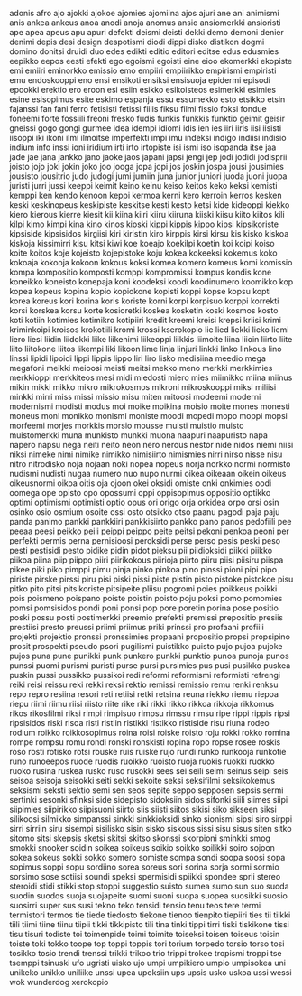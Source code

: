 adonis
afro
ajo
ajokki
ajokoe
ajomies
ajomiina
ajos
ajuri
ane
ani
animismi
anis
ankea
ankeus
anoa
anodi
anoja
anomus
ansio
ansiomerkki
ansioristi
ape
apea
apeus
apu
apuri
defekti
deismi
deisti
dekki
demo
demoni
denier
denimi
depis
desi
design
despotismi
diodi
dippi
disko
distikon
dogmi
domino
donitsi
druidi
duo
edes
edikti
editio
editori
editse
edus
edusmies
eepikko
eepos
eesti
efekti
ego
egoismi
egoisti
eine
eioo
ekomerkki
ekopiste
emi
emiiri
eminorkko
emissio
emo
empiiri
empiirikko
empirismi
empiristi
emu
endoskooppi
eno
ensi
ensikoti
ensiksi
ensisuoja
epidermi
episodi
epookki
erektio
ero
eroon
esi
esiin
esikko
esikoisteos
esimerkki
esimies
esine
esisopimus
esite
eskimo
espanja
essu
essumekko
esto
etsikko
etsin
fajanssi
fan
fani
ferro
fetisisti
fetissi
fiilis
fiksu
filmi
fissio
foksi
fondue
foneemi
forte
fossiili
freoni
fresko
fudis
funkis
funkkis
funktio
geimit
geisir
gneissi
gogo
gongi
gurmee
idea
idempi
idiomi
idis
ien
ies
iiri
iiris
iisi
iisisti
iisoppi
iki
ikoni
ilmi
ilmoitse
imperfekti
impi
imu
indeksi
indigo
indiisi
indisio
indium
info
inssi
ioni
iridium
irti
irto
irtopiste
isi
ismi
iso
isopanda
itse
jaa
jade
jae
jana
jankko
jano
jaoke
jaos
japani
japsi
jengi
jep
jodi
jodidi
jodisprii
joisto
jojo
joki
jokin
joko
joo
jooga
jopa
jopi
jos
joskin
jospa
jousi
jousimies
jousisto
jousitrio
judo
judogi
jumi
jumiin
juna
junior
juniori
juoda
juoni
juopa
juristi
jurri
jussi
keeppi
keimit
keino
keinu
keiso
keitos
keko
keksi
kemisti
kemppi
ken
kendo
kenoon
keppi
kermoa
kerni
kero
kerroin
kerros
kesken
keski
keskinopeus
keskipiste
keskitse
kesti
kesto
ketsi
kide
kideoppi
kiekko
kiero
kierous
kierre
kiesit
kii
kiina
kiiri
kiiru
kiiruna
kiiski
kiisu
kiito
kiitos
kili
kilpi
kimo
kimpi
kina
kino
kinos
kioski
kippi
kippis
kippo
kipsi
kipsikoriste
kipsiside
kipsisidos
kirgiisi
kiri
kiristin
kiro
kirppis
kirsi
kirsu
kis
kisko
kiskoa
kiskoja
kissimirri
kisu
kitsi
kiwi
koe
koeajo
koekilpi
koetin
koi
koipi
koiso
koite
koitos
koje
kojeisto
kojepistoke
koju
kokea
kokeeksi
kokemus
koko
kokoaja
kokooja
kokoon
kokous
koksi
komea
komero
komeus
komi
komissio
kompa
kompositio
komposti
komppi
kompromissi
kompus
kondis
kone
koneikko
koneisto
konepaja
koni
koodeksi
koodi
koodinumero
koomikko
kop
kopea
kopeus
kopina
kopio
kopiokone
kopisti
koppi
kopse
kopsu
kopti
korea
koreus
kori
korina
koris
koriste
korni
korpi
korpisuo
korppi
korrekti
korsi
korskea
korsu
korte
kosioretki
koskea
kosketin
koski
kosmos
kosto
koti
kotiin
kotimies
kotimikro
kotipiiri
kredit
kreemi
kreisi
krepsi
kriisi
krimi
kriminkoipi
kroisos
krokotiili
kromi
krossi
kserokopio
lie
lied
liekki
lieko
liemi
liero
liesi
liidin
liidokki
liike
liikenimi
liikeoppi
liikkis
liimoite
liina
liioin
liirto
liite
liito
liitokone
liitos
likempi
liki
likoon
lime
linja
linjuri
linkki
linko
linkous
lino
linssi
lipidi
lipoidi
lippi
lippis
lippo
liri
liro
lisko
medisiina
meedio
mega
megafoni
meikki
meioosi
meisti
meitsi
mekko
meno
merkki
merkkimies
merkkioppi
merkkiteos
mesi
midi
miedosti
miero
mies
miimikko
miina
miinus
mikin
mikki
mikko
mikro
mikrokosmos
mikroni
mikroskooppi
miksi
miliisi
minkki
mirri
miss
missi
missio
misu
miten
mitoosi
modeemi
moderni
modernismi
modisti
modus
moi
moike
moikina
moisio
moite
mones
monesti
moneus
moni
monikko
monismi
moniste
moodi
mopedi
mopo
moppi
mopsi
morfeemi
morjes
morkkis
morsio
mousse
muisti
muistio
muisto
muistomerkki
muna
munkisto
munkki
muona
naapuri
naapuristo
napa
napero
napsu
nega
neiti
neito
neon
nero
nerous
nestor
nide
nidos
niemi
niisi
niksi
nimeke
nimi
nimike
nimikko
nimisiirto
nimismies
nirri
nirso
nisse
nisu
nitro
nitrodisko
noja
nojaan
noki
nopea
nopeus
norja
norkko
normi
normisto
nudismi
nudisti
nugaa
numero
nuo
nupo
nurmi
oikea
oikeaan
oikein
oikeus
oikeusnormi
oikoa
oitis
oja
ojoon
okei
oksidi
omiste
onki
onkimies
oodi
oomega
ope
opisto
opo
opossumi
oppi
oppisopimus
oppositio
optikko
optimi
optimismi
optimisti
optio
opus
ori
origo
orja
orkidea
orpo
orsi
osin
osinko
osio
osmium
osoite
ossi
osto
otsikko
otso
paanu
pagodi
paja
paju
panda
panimo
pankki
pankkiiri
pankkisiirto
pankko
pano
panos
pedofiili
pee
peeaa
peesi
peikko
peili
peippi
peippo
peite
peitsi
pekoni
penkoa
peoni
per
perfekti
permis
perna
pernisioosi
peroksidi
perse
perso
pesis
peski
peso
pesti
pestisidi
pesto
pidike
pidin
pidot
pieksu
pii
piidioksidi
piikki
piikko
piikoa
piina
piip
piippo
piiri
piirikokous
piirioja
piirto
piiru
piisi
piisiru
piispa
pikee
piki
piko
pimppi
pimu
pinja
pinko
pinkoa
pino
pinssi
pioni
pipi
pipo
piriste
pirske
pirssi
piru
pisi
piski
pissi
piste
pistin
pisto
pistoke
pistokoe
pisu
pitko
pito
pitsi
pitsikoriste
pitsipeite
pliisu
pogromi
poies
poikkeus
poikki
pois
poismeno
poispano
poiste
poistin
poisto
poju
poksi
pomo
pomomies
pomsi
pomsisidos
pondi
poni
ponsi
pop
pore
poretin
porina
pose
positio
poski
possu
posti
postimerkki
preemio
prefekti
premissi
prepositio
presiis
prestiisi
presto
preussi
priimi
priimus
priki
prinssi
pro
profaani
profiili
projekti
projektio
pronssi
pronssimies
propaani
propositio
propsi
propsipino
prosit
prospekti
pseudo
psori
pugilismi
puistikko
puisto
pujo
pujoa
pujoke
pujos
puna
pune
punikki
punk
punkero
punkki
punktio
punoa
punoja
punos
punssi
puomi
purismi
puristi
purse
pursi
pursimies
pus
pusi
pusikko
puskea
puskin
pussi
pussikko
pussikoi
redi
reformi
reformismi
reformisti
refrengi
reiki
reisi
reissu
reki
rekki
reksi
rektio
remissi
remissio
remu
renki
renksu
repo
repro
resiina
resori
reti
retiisi
retki
retsina
reuna
riekko
riemu
riepoa
riepu
riimi
riimu
riisi
riisto
riite
rike
riki
rikki
rikko
rikkoa
rikkoja
rikkomus
rikos
rikosfilmi
riksi
rimpi
rimpisuo
rimpsu
rimssu
rimsu
ripe
rippi
rippis
ripsi
ripsisidos
riski
risoa
risti
ristiin
ristikki
ristikko
ristiside
risu
riuna
rodeo
rodium
roikko
roikkosopimus
roina
roisi
roiske
roisto
roju
rokki
rokko
romina
rompe
rompsu
romu
rondi
ronski
ronskisti
ropina
ropo
ropse
rosee
roskis
roso
rosti
rotisko
rotsi
rouske
ruis
ruiske
rujo
rundi
runko
runkooja
runkotie
runo
runoeepos
ruode
ruodis
ruoikko
ruoisto
ruoja
ruokis
ruokki
ruokko
ruoko
rusina
ruskea
rusko
ruso
rusokki
sees
sei
seili
seimi
seinus
seipi
seis
seisoa
seisoja
seisokki
seiti
sekki
sekoite
seksi
seksifilmi
seksikokemus
seksismi
seksti
sektio
semi
sen
seos
sepite
seppo
sepposen
sepsis
sermi
sertinki
sesonki
sfinksi
side
sidepisto
sidoksiin
sidos
sifonki
siili
siimes
siipi
siipimies
siipirikko
siipisuoni
siirto
siis
siisti
siitos
sikisi
siko
sikseen
siksi
silikoosi
silmikko
simpanssi
sinkki
sinkkioksidi
sinko
sionismi
sipsi
siro
sirppi
sirri
sirriin
siru
sisempi
sisilisko
sisin
sisko
siskous
sissi
sisu
sisus
siten
sitko
sitomo
sitsi
skepsis
sketsi
skitsi
skitso
skonssi
skorpioni
sminkki
smog
smokki
snooker
soidin
soikea
soikeus
soikio
soikko
soilikki
soiro
sojoon
sokea
sokeus
sokki
sokko
somero
somiste
sompa
sondi
soopa
soosi
sopa
sopimus
soppi
sopu
sordiino
sorea
soreus
sori
sorina
sorja
sormi
sormio
sorsimo
sose
sotiisi
soundi
speksi
spermisidi
spiikki
spondee
sprii
stereo
steroidi
stidi
stikki
stop
stoppi
suggestio
suisto
sumea
sumo
sun
suo
suoda
suodin
suodos
suoja
suojapeite
suomi
suoni
suopa
suopea
suosikki
suosio
suosirri
super
sus
susi
tekno
teko
tensidi
tensio
tenu
teos
tere
termi
termistori
termos
tie
tiede
tiedosto
tiekone
tienoo
tienpito
tiepiiri
ties
tii
tiikki
tiili
tiimi
tiine
tiinu
tiipii
tikki
tikkipisto
tili
tina
tinki
tippi
tirri
tiski
tiskikone
tissi
tisu
tisuri
todiste
toi
toimenpide
toimi
toimite
toiseksi
toisen
toiseus
toisin
toiste
toki
tokko
toope
top
toppi
toppis
tori
torium
torpedo
torsio
torso
tosi
tosikko
tosio
trendi
trenssi
trikki
trikoo
trio
trippi
trokee
tropismi
troppi
tse
tsemppi
tsinuski
ufo
ugristi
uisko
ujo
umpi
umpikiero
umpio
umpisokea
uni
unikeko
unikko
uniliike
unssi
upea
upoksiin
ups
upsis
usko
uskoa
ussi
wessi
wok
wunderdog
xerokopio
